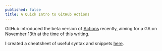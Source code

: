 ```yaml
---
published: false
title: A Quick Intro to GitHub Actions
---
```

GitHub introduced the beta version of [Actions](https://github.com/features/actions) recently, aiming for a GA on November 13th at the time of this writing.

I created a cheatsheet of useful syntax and snippets [here](https://gist.github.com/davidmerrick/15ec0d6cd8e6b25113aa16dd02cb8ea9).